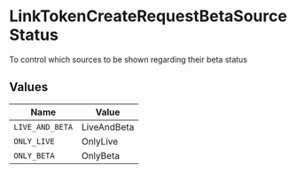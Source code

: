 # LinkTokenCreateRequestBetaSourceStatus

To control which sources to be shown regarding their beta status


## Values

| Name            | Value           |
| --------------- | --------------- |
| `LIVE_AND_BETA` | LiveAndBeta     |
| `ONLY_LIVE`     | OnlyLive        |
| `ONLY_BETA`     | OnlyBeta        |